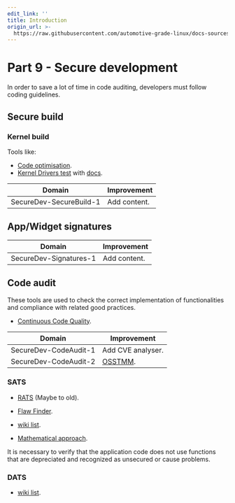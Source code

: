 ```yaml
---
edit_link: ''
title: Introduction
origin_url: >-
  https://raw.githubusercontent.com/automotive-grade-linux/docs-sources/flounder/docs/security-blueprint/part-9/0_Abstract.md
---
```


<!-- WARNING: This file is generated by fetch_docs.js using /home/boron/Documents/AGL/docs-webtemplate/site/_data/tocs/architecture/flounder/security_blueprint-flounder-security-blueprint-book.yml -->

# Part 9 - Secure development

In order to save a lot of time in code auditing, developers must follow coding guidelines.

## Secure build

### Kernel build

Tools like:

- [Code optimisation](https://github.com/jduck/lk-reducer).
- [Kernel Drivers test](https://github.com/ucsb-seclab/dr_checker) with [docs](https://www.usenix.org/system/files/conference/usenixsecurity17/sec17-machiry.pdf).

<!-- section-todo -->

Domain                  | Improvement
----------------------- | ------------
SecureDev-SecureBuild-1 | Add content.

<!-- end-section-todo -->

## App/Widget signatures

<!-- section-todo -->

Domain                 | Improvement
---------------------- | ------------
SecureDev-Signatures-1 | Add content.

<!-- end-section-todo -->

## Code audit

These tools are used to check the correct implementation of functionalities and
compliance with related good practices.

- [Continuous Code Quality](https://www.sonarqube.org/).

<!-- section-todo -->

Domain                | Improvement
--------------------- | -----------------------------------------------------
SecureDev-CodeAudit-1 | Add CVE analyser.
SecureDev-CodeAudit-2 | [OSSTMM](http://www.isecom.org/mirror/OSSTMM.3.pdf).

<!-- end-section-todo -->

### SATS

- [RATS](https://github.com/andrew-d/rough-auditing-tool-for-security) (Maybe to old).
- [Flaw Finder](https://www.dwheeler.com/flawfinder/).

- [wiki list](https://en.wikipedia.org/wiki/List_of_tools_for_static_code_analysis).

- [Mathematical approach](https://perso.univ-rennes1.fr/david.lubicz/planches/David_Pichardie.pdf).

It is necessary to verify that the application code does not use functions that
are depreciated and recognized as unsecured or cause problems.

### DATS

- [wiki list](https://en.wikipedia.org/wiki/Dynamic_program_analysis#Example_tools).
